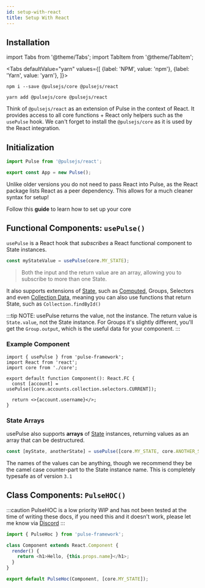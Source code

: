 ```yaml
---
id: setup-with-react
title: Setup With React
---
```


## Installation

import Tabs from '@theme/Tabs';
import TabItem from '@theme/TabItem';

<Tabs
  defaultValue="yarn"
  values={[
    {label: 'NPM', value: 'npm'},
    {label: 'Yarn', value: 'yarn'},
  ]}>
  <TabItem value="npm">

    npm i --save @pulsejs/core @pulsejs/react

  </TabItem>
  <TabItem value="yarn">

    yarn add @pulsejs/core @pulsejs/react

  </TabItem>
</Tabs>

Think of `@pulsejs/react` as an extension of Pulse in the context of React. It provides access to all core functions + React only helpers such as the `usePulse` hook. We can't forget to install the `@pulsejs/core` as it is used by the React integration.

## Initialization

```js
import Pulse from '@pulsejs/react';

export const App = new Pulse();
```

Unlike older versions you do not need to pass React into Pulse, as the React package lists React as a peer dependency. This allows for a much cleaner syntax for setup!

Follow this **guide** to learn how to set up your core

## Functional Components: `usePulse()`

`usePulse` is a React hook that _subscribes_ a React functional component to State instances.

```ts
const myStateValue = usePulse(core.MY_STATE);
```

> Both the input and the return value are an array, allowing you to subscribe to more than one State.

It also supports extensions of [State](../main/state.md), such as [Computed](../main/computed.md), Groups, Selectors and even [Collection Data](../main/collections.md), meaning you can also use functions that return State, such as `Collection.findById()`

:::tip NOTE: usePulse returns the value, not the instance.
The return value is `State.value`, not the State instance. For Groups it's slightly different, you'll get the `Group.output`, which is the useful data for your component.
:::

### Example Component

```tsx
import { usePulse } from 'pulse-framework';
import React from 'react';
import core from './core';

export default function Component(): React.FC {
  const [account] = usePulse([core.accounts.collection.selectors.CURRENT]);

  return <>{account.username}</>;
}
```
### State Arrays

usePulse also supports **arrays** of [State](../main/state.md) instances, returning values as an array that can be destructured.

```ts
const [myState, anotherState] = usePulse([core.MY_STATE, core.ANOTHER_STATE]);
```
 The names of the values can be anything, though we recommend they be the camel case counter-part to the State instance name. This is completely typesafe as of version `3.1`
  

## Class Components: `PulseHOC()`
:::caution
PulseHOC is a low priority WIP and has not been tested at the time of writing these docs, if you need this and it doesn't work, please let me know via [Discord](https://discord.gg/WYUDQq)
:::

```js
import { PulseHoc } from 'pulse-framework';

class Component extends React.Component {
  render() {
    return <h1>Hello, {this.props.name}</h1>;
  }
}

export default PulseHoc(Component, [core.MY_STATE]);
```

